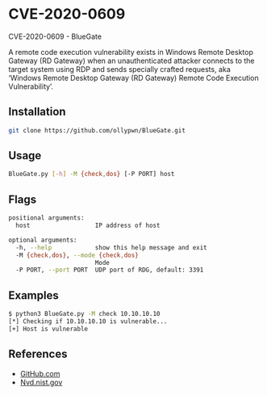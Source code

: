 # CVE-2020-0609

CVE-2020-0609 - BlueGate

A remote code execution vulnerability exists in Windows Remote Desktop Gateway (RD Gateway) when an unauthenticated attacker connects to the target system using RDP and sends specially crafted requests, aka ‘Windows Remote Desktop Gateway (RD Gateway) Remote Code Execution Vulnerability’.

## Installation

```bash
git clone https://github.com/ollypwn/BlueGate.git
```

## Usage

```bash
BlueGate.py [-h] -M {check,dos} [-P PORT] host
```

## Flags

```bash
positional arguments:
  host                  IP address of host

optional arguments:
  -h, --help            show this help message and exit
  -M {check,dos}, --mode {check,dos}
                        Mode
  -P PORT, --port PORT  UDP port of RDG, default: 3391
```

## Examples

```bash
$ python3 BlueGate.py -M check 10.10.10.10
[*] Checking if 10.10.10.10 is vulnerable...
[+] Host is vulnerable
```

## References

- [GitHub.com](https://github.com/ollypwn/BlueGate)
- [Nvd.nist.gov](https://nvd.nist.gov/vuln/detail/CVE-2020-0609)
